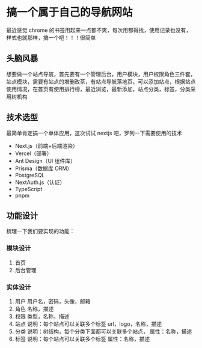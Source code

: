 # 搞一个属于自己的导航网站
最近感觉 chrome 的书签用起来一点都不爽，每次用都得找，使用记录也没有，样式也就那样，搞一个吧！！！很简单
## 头脑风暴
想要做一个站点导航，首先要有一个管理后台，用户模块，用户权限角色三件套，站点模块，需要有站点的增删改茶，有站点导航落地页，可以添加站点，根据站点使用情况，在首页有使用排行榜，最近浏览，最新添加，站点分类，标签，分类采用树机构
## 技术选型
最简单肯定搞一个单体应用，这次试试 nextjs 吧，罗列一下需要使用的技术
- Next.js（前端+后端渲染）
- Vercel（部署）
- Ant Design（UI 组件库）
- Prisma（数据库 ORM）
- PostgreSQL
- NextAuth.js（认证）
- TypeScript
- pnpm
## 功能设计
梳理一下我们要实现的功能：
### 模块设计
1. 首页
2. 后台管理
### 实体设计
1. 用户
用户名，密码，头像，邮箱
2. 角色
名称，描述
3. 权限
类型，名称，描述
4. 站点
说明：每个站点可以关联多个标签
url，logo，名称，描述
5. 分类
说明：树结构，每个分类下面都可以关联多个站点，
属性：名称，描述
6. 标签
说明：每个站点可以关联多个标签
属性：名称，描述

